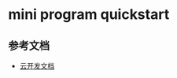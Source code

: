 # mini program quickstart

## 参考文档

- [云开发文档](https://developers.weixin.qq.com/miniprogram/dev/wxcloud/basis/getting-started.html)


